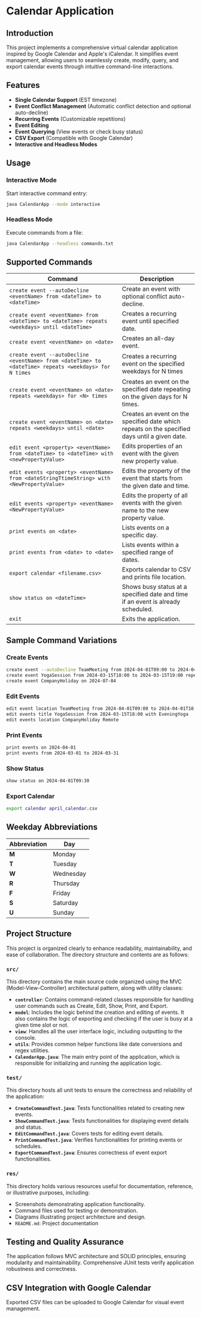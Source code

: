 # Calendar Application

## Introduction

This project implements a comprehensive virtual calendar application inspired by Google Calendar and Apple's iCalendar. It simplifies event management, allowing users to seamlessly create, modify, query, and export calendar events through intuitive command-line interactions.

## Features

- **Single Calendar Support** (EST timezone)
- **Event Conflict Management** (Automatic conflict detection and optional auto-decline)
- **Recurring Events** (Customizable repetitions)
- **Event Editing**
- **Event Querying** (View events or check busy status)
- **CSV Export** (Compatible with Google Calendar)
- **Interactive and Headless Modes**

## Usage

### Interactive Mode

Start interactive command entry:

```bash
java CalendarApp --mode interactive
```

### Headless Mode

Execute commands from a file:

```bash
java CalendarApp --headless commands.txt
```

## Supported Commands

| Command                                                                                                 | Description                                                                                    |
| ------------------------------------------------------------------------------------------------------- | ---------------------------------------------------------------------------------------------- |
| `create event --autoDecline <eventName> from <dateTime> to <dateTime>`                                  | Create an event with optional conflict auto-decline.                                           |
| `create event <eventName> from <dateTime> to <dateTime> repeats <weekdays> until <dateTime>`            | Creates a recurring event until specified date.                                                | 
| `create event <eventName> on <date>`                                                                    | Creates an all-day event.                                                                      |
| `create event --autoDecline <eventName> from <dateTime> to <dateTime> repeats <weekdays> for N times`   | Creates a recurring event on the specified weekdays for N times                                |
| `create event <eventName> on <date> repeats <weekdays> for <N> times`                                   | Creates an event on the specified date repeating on the given days for N times.                |
| `create event <eventName> on <date> repeats <weekdays> until <date>`                                    | Creates an event on the specified date which repeats on the specified days until a given date. |
| `edit event <property> <eventName> from <dateTime> to <dateTime> with <newPropertyValue>`               | Edits properties of an event with the given new property value.                                |
| `edit events <property> <eventName> from <dateStringTtimeString> with <NewPropertyValue>`               | Edits the property of the event that starts from the given date and time.                      |
| `edit events <property> <eventName> <NewPropertyValue>`                                                 | Edits the property of all events with the given name to the new property value.                |
| `print events on <date>`                                                                                | Lists events on a specific day.                                                                |
| `print events from <date> to <date>`                                                                    | Lists events within a specified range of dates.                                                |
| `export calendar <filename.csv>`                                                                        | Exports calendar to CSV and prints file location.                                              |
| `show status on <dateTime>`                                                                             | Shows busy status at a specified date and time if an event is already scheduled.               |
| `exit`                                                                                                  | Exits the application.                                                                         |

## Sample Command Variations

### Create Events

```bash
create event --autoDecline TeamMeeting from 2024-04-01T09:00 to 2024-04-01T10:00
create event YogaSession from 2024-03-15T18:00 to 2024-03-15T19:00 repeats TR until 2024-05-30
create event CompanyHoliday on 2024-07-04
```

### Edit Events

```bash
edit event location TeamMeeting from 2024-04-01T09:00 to 2024-04-01T10:00 with ConferenceRoomA
edit events title YogaSession from 2024-03-15T18:00 with EveningYoga
edit events location CompanyHoliday Remote
```

### Print Events

```bash
print events on 2024-04-01
print events from 2024-03-01 to 2024-03-31
```

### Show Status

```bash
show status on 2024-04-01T09:30
```

### Export Calendar

```bash
export calendar april_calendar.csv
```

## Weekday Abbreviations

| Abbreviation | Day       |
|--------------|-----------|
| **M**        | Monday    |
| **T**        | Tuesday   |
| **W**        | Wednesday |
| **R**        | Thursday  |
| **F**        | Friday    |
| **S**        | Saturday  |
| **U**        | Sunday    |

## Project Structure
This project is organized clearly to enhance readability, maintainability, and ease of collaboration. The directory structure and contents are as follows:

### `src/`
This directory contains the main source code organized using the MVC (Model-View-Controller) architectural pattern, along with utility classes:

- **`controller`**: Contains command-related classes responsible for handling user commands such as Create, Edit, Show, Print, and Export.
- **`model`**: Includes the logic behind the creation and editing of events. It also contains the logic of exporting and checking if the user is busy at a given time slot or not.
- **`view`**: Handles all the user interface logic, including outputting to the console.
- **`utils`**: Provides common helper functions like date conversions and regex utilities.
- **`CalendarApp.java`**: The main entry point of the application, which is responsible for initializing and running the application logic.

### `test/`
This directory hosts all unit tests to ensure the correctness and reliability of the application:

- **`CreateCommandTest.java`**: Tests functionalities related to creating new events.
- **`ShowCommandTest.java`**: Tests functionalities for displaying event details and status.
- **`EditCommandTest.java`**: Covers tests for editing event details.
- **`PrintCommandTest.java`**: Verifies functionalities for printing events or schedules.
- **`ExportCommandTest.java`**: Ensures correctness of event export functionalities.

### `res/`
This directory holds various resources useful for documentation, reference, or illustrative purposes, including:

- Screenshots demonstrating application functionality.
- Command files used for testing or demonstration.
- Diagrams illustrating project architecture and design.
- `README.md`: Project documentation

## Testing and Quality Assurance

The application follows MVC architecture and SOLID principles, ensuring modularity and maintainability. Comprehensive JUnit tests verify application robustness and correctness.

## CSV Integration with Google Calendar

Exported CSV files can be uploaded to Google Calendar for visual event management.

